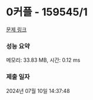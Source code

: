 # 0커플 - 159545/1 

[문제 링크](https://level.goorm.io/exam/159545/0%EC%BB%A4%ED%94%8C/quiz/1) 

### 성능 요약

메모리: 33.83 MB, 시간: 0.12 ms

### 제출 일자

2024년 07월 10일 14:37:48

